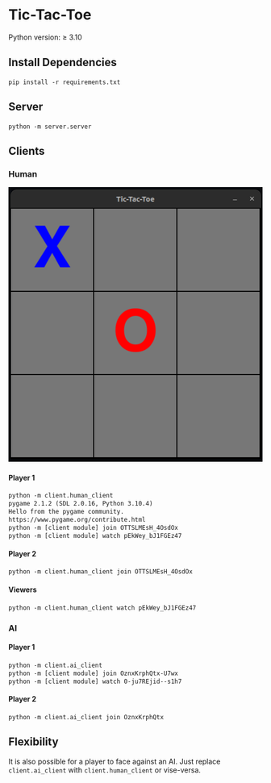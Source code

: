 # Tic-Tac-Toe

Python version: $\geq$ 3.10

## Install Dependencies

```
pip install -r requirements.txt
```

## Server

```
python -m server.server
```

## Clients

### Human

![human client example](./human_tictactoe.png)

#### Player 1

```
python -m client.human_client
pygame 2.1.2 (SDL 2.0.16, Python 3.10.4)
Hello from the pygame community. https://www.pygame.org/contribute.html
python -m [client module] join OTTSLMEsH_4OsdOx
python -m [client module] watch pEkWey_bJ1FGEz47
```

#### Player 2

```
python -m client.human_client join OTTSLMEsH_4OsdOx
```

#### Viewers

```
python -m client.human_client watch pEkWey_bJ1FGEz47
```

### AI

#### Player 1

```
python -m client.ai_client
python -m [client module] join OznxKrphQtx-U7wx
python -m [client module] watch 0-ju7REjid--s1h7
```

#### Player 2

```
python -m client.ai_client join OznxKrphQtx
```

## Flexibility

It is also possible for a player to face against an AI.
Just replace `client.ai_client` with `client.human_client` or vise-versa.

